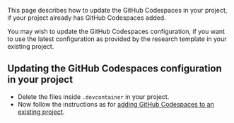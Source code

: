 This page describes how to update the GitHub Codespaces in your project,
if your project already has GitHub Codespaces added.

You may wish to update the GitHub Codespaces configuration,
if you want to use the latest configuration as provided by the research template
in your existing project.

## Updating the GitHub Codespaces configuration in your project

* Delete the files inside `.devcontainer` in your project.
* Now follow the instructions as for [adding GitHub Codespaces to an existing
  project](../add-github-codespaces-to-your-project/index.md).
